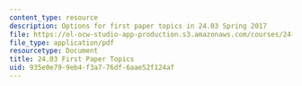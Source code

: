 ```yaml
---
content_type: resource
description: Options for first paper topics in 24.03 Spring 2017
file: https://ol-ocw-studio-app-production.s3.amazonaws.com/courses/24-03-good-food-ethics-and-politics-of-food-spring-2017/935e0e799eb4f3a776df6aae52f124af_24.03_firstpapertopics.pdf
file_type: application/pdf
resourcetype: Document
title: 24.03 First Paper Topics
uid: 935e0e79-9eb4-f3a7-76df-6aae52f124af
---
```

